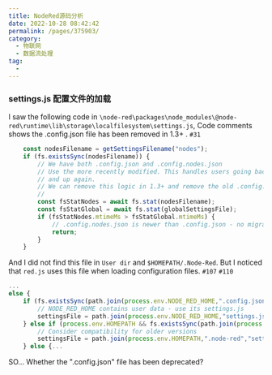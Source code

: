 ```yaml
---
title: NodeRed源码分析
date: 2022-10-28 08:42:42
permalink: /pages/375903/
category:
  - 物联网
  - 数据流处理
tag:
  - 
---
```






### settings.js 配置文件的加载



I saw the following code in `\node-red\packages\node_modules\@node-red\runtime\lib\storage\localfilesystem\settings.js`, Code comments shows the .config.json file  has been removed in 1.3+ .  `#31`

```javascript
    const nodesFilename = getSettingsFilename("nodes");
    if (fs.existsSync(nodesFilename)) {
        // We have both .config.json and .config.nodes.json
        // Use the more recently modified. This handles users going back to pre1.2
        // and up again.
        // We can remove this logic in 1.3+ and remove the old .config.json file entirely
        //
        const fsStatNodes = await fs.stat(nodesFilename);
        const fsStatGlobal = await fs.stat(globalSettingsFile);
        if (fsStatNodes.mtimeMs > fsStatGlobal.mtimeMs) {
            // .config.nodes.json is newer than .config.json - no migration needed
            return;
        }
    }
```

And I  did not find this file in `User dir` and `$HOMEPATH/.Node-Red`. But I noticed  that `red.js` uses this file when loading configuration files. `#107` `#110`

```javascript
...
else {
    if (fs.existsSync(path.join(process.env.NODE_RED_HOME,".config.json"))) {
        // NODE_RED_HOME contains user data - use its settings.js
        settingsFile = path.join(process.env.NODE_RED_HOME,"settings.js");
    } else if (process.env.HOMEPATH && fs.existsSync(path.join(process.env.HOMEPATH,".node-red",".config.json"))) {
        // Consider compatibility for older versions
        settingsFile = path.join(process.env.HOMEPATH,".node-red","settings.js");
    } else {...
```

SO... Whether the ".config.json" file has been deprecated?
